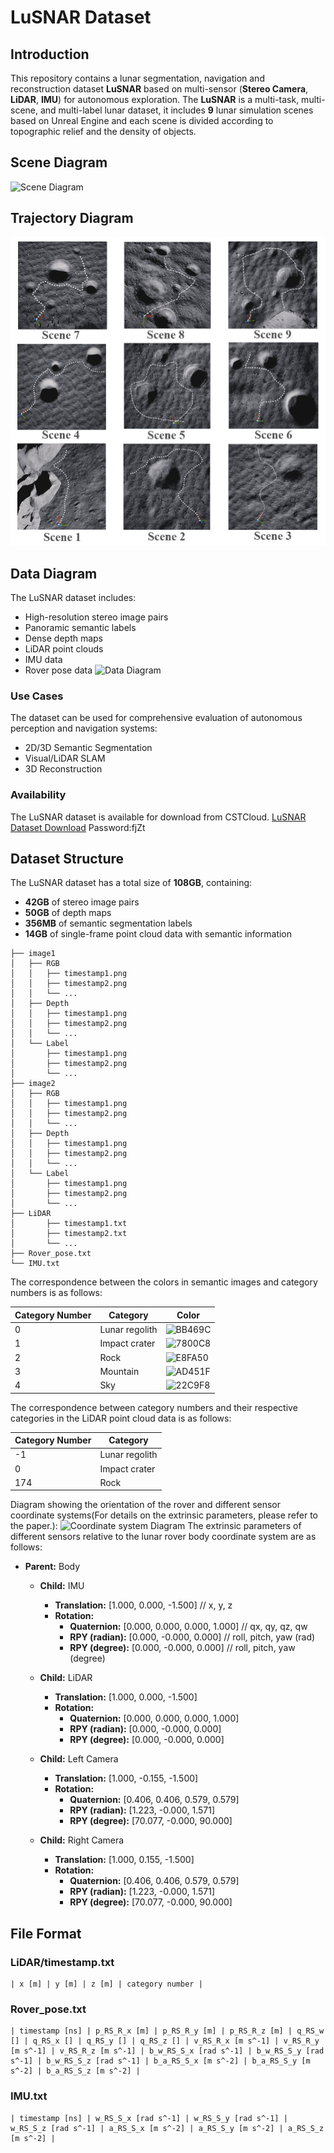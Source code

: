 # LuSNAR Dataset

## Introduction

This repository contains a lunar segmentation, navigation and reconstruction dataset **LuSNAR** based on multi-sensor (**Stereo Camera**, **LiDAR**, **IMU**) for autonomous exploration.
The **LuSNAR** is a multi-task, multi-scene, and multi-label lunar dataset, it includes **9** lunar simulation scenes based on Unreal Engine and each scene is divided according to topographic relief and the density of objects.

## Scene Diagram
![Scene Diagram](1.png)

## Trajectory Diagram
![Trajectory Diagram](4.png)

## Data Diagram
The LuSNAR dataset includes:
- High-resolution stereo image pairs
- Panoramic semantic labels
- Dense depth maps
- LiDAR point clouds
- IMU data
- Rover pose data
![Data Diagram](2.png)

### Use Cases
The dataset can be used for comprehensive evaluation of autonomous perception and navigation systems:
- 2D/3D Semantic Segmentation
- Visual/LiDAR SLAM
- 3D Reconstruction

### Availability
The LuSNAR dataset is available for download from CSTCloud.
[LuSNAR Dataset Download](https://pan.cstcloud.cn/s/2Ie7D5PSLU)
Password:fjZt

## Dataset Structure
The LuSNAR dataset has a total size of **108GB**, containing:
- **42GB** of stereo image pairs
- **50GB** of depth maps
- **356MB** of semantic segmentation labels
- **14GB** of single-frame point cloud data with semantic information
```plaintext
├── image1
│   ├── RGB
│   │   ├── timestamp1.png
│   │   ├── timestamp2.png
│   │   └── ...
│   ├── Depth
│   │   ├── timestamp1.png
│   │   ├── timestamp2.png
│   │   └── ...
│   └── Label
│       ├── timestamp1.png
│       ├── timestamp2.png
│       └── ...
├── image2
│   ├── RGB
│   │   ├── timestamp1.png
│   │   ├── timestamp2.png
│   │   └── ...
│   ├── Depth
│   │   ├── timestamp1.png
│   │   ├── timestamp2.png
│   │   └── ...
│   └── Label
│       ├── timestamp1.png
│       ├── timestamp2.png
│       └── ...
├── LiDAR
│       ├── timestamp1.txt
│       ├── timestamp2.txt
│       └── ...
├── Rover_pose.txt
└── IMU.txt
```
The correspondence between the colors in semantic images and category numbers is as follows:

| Category Number | Category       | Color   |
|-----------------|----------------|---------|
| 0               | Lunar regolith | ![BB469C](https://img.shields.io/badge/BB469C-%23BB469C.svg?style=for-the-badge&logo=appveyor&logoColor=white) |
| 1               | Impact crater  | ![7800C8](https://img.shields.io/badge/7800C8-%237800C8.svg?style=for-the-badge&logo=appveyor&logoColor=white) |
| 2               | Rock           | ![E8FA50](https://img.shields.io/badge/E8FA50-%23E8FA50.svg?style=for-the-badge&logo=appveyor&logoColor=white) |
| 3               | Mountain       | ![AD451F](https://img.shields.io/badge/AD451F-%23AD451F.svg?style=for-the-badge&logo=appveyor&logoColor=white) |
| 4               | Sky            | ![22C9F8](https://img.shields.io/badge/22C9F8-%2322C9F8.svg?style=for-the-badge&logo=appveyor&logoColor=white) |


The correspondence between category numbers and their respective categories in the LiDAR point cloud data is as follows:

| Category Number | Category       |
|-----------------|----------------|
| -1              | Lunar regolith |
| 0               | Impact crater  |
| 174             | Rock           |

Diagram showing the orientation of the rover and different sensor coordinate systems(For details on the extrinsic parameters, please refer to the paper.):
![Coordinate system Diagram](3.png)
The extrinsic parameters of different sensors relative to the lunar rover body coordinate system are as follows:
- **Parent:** Body
    - **Child:** IMU
        - **Translation:** [1.000, 0.000, -1.500] // x, y, z
        - **Rotation:**
            - **Quaternion:** [0.000, 0.000, 0.000, 1.000] // qx, qy, qz, qw
            - **RPY (radian):** [0.000, -0.000, 0.000] // roll, pitch, yaw (rad)
            - **RPY (degree):** [0.000, -0.000, 0.000] // roll, pitch, yaw (degree)

    - **Child:** LiDAR
        - **Translation:** [1.000, 0.000, -1.500]
        - **Rotation:**
            - **Quaternion:** [0.000, 0.000, 0.000, 1.000]
            - **RPY (radian):** [0.000, -0.000, 0.000]
            - **RPY (degree):** [0.000, -0.000, 0.000]

    - **Child:** Left Camera
        - **Translation:** [1.000, -0.155, -1.500]
        - **Rotation:**
            - **Quaternion:** [0.406, 0.406, 0.579, 0.579]
            - **RPY (radian):** [1.223, -0.000, 1.571]
            - **RPY (degree):** [70.077, -0.000, 90.000]

    - **Child:** Right Camera
        - **Translation:** [1.000, 0.155, -1.500]
        - **Rotation:**
            - **Quaternion:** [0.406, 0.406, 0.579, 0.579]
            - **RPY (radian):** [1.223, -0.000, 1.571]
            - **RPY (degree):** [70.077, -0.000, 90.000]

## File Format
### LiDAR/timestamp.txt
```plaintext
| x [m] | y [m] | z [m] | category number |
```
### Rover_pose.txt
```plaintext
| timestamp [ns] | p_RS_R_x [m] | p_RS_R_y [m] | p_RS_R_z [m] | q_RS_w [] | q_RS_x [] | q_RS_y [] | q_RS_z [] | v_RS_R_x [m s^-1] | v_RS_R_y [m s^-1] | v_RS_R_z [m s^-1] | b_w_RS_S_x [rad s^-1] | b_w_RS_S_y [rad s^-1] | b_w_RS_S_z [rad s^-1] | b_a_RS_S_x [m s^-2] | b_a_RS_S_y [m s^-2] | b_a_RS_S_z [m s^-2] |
```
### IMU.txt
```plaintext
| timestamp [ns] | w_RS_S_x [rad s^-1] | w_RS_S_y [rad s^-1] | w_RS_S_z [rad s^-1] | a_RS_S_x [m s^-2] | a_RS_S_y [m s^-2] | a_RS_S_z [m s^-2] |
```


